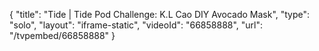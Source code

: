 {
    "title": "Tide | Tide Pod Challenge: K.L Cao DIY Avocado Mask",
    "type": "solo",
    "layout": "iframe-static",
    "videoId": "66858888",
    "url": "\/tvpembed\/66858888"
}